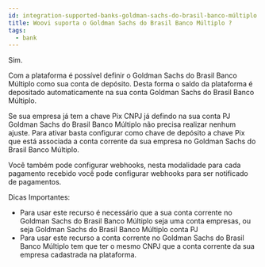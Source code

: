 ```yaml
---
id: integration-supported-banks-goldman-sachs-do-brasil-banco-múltiplo
title: Woovi suporta o Goldman Sachs do Brasil Banco Múltiplo ?
tags:
  - bank
---
```


Sim.

Com a plataforma é possível definir o Goldman Sachs do Brasil Banco Múltiplo como sua conta de depósito. Desta forma o saldo da plataforma é depositado automaticamente na sua conta Goldman Sachs do Brasil Banco Múltiplo.

Se sua empresa já tem a chave Pix CNPJ já defindo na sua conta PJ Goldman Sachs do Brasil Banco Múltiplo não precisa realizar nenhum ajuste. Para ativar basta configurar como chave de depósito a chave Pix que está associada a conta corrente da sua empresa no Goldman Sachs do Brasil Banco Múltiplo.

Você também pode configurar webhooks, nesta modalidade para cada pagamento recebido você pode configurar webhooks para ser notificado de pagamentos.

Dicas Importantes:

- Para usar este recurso é necessário que a sua conta corrente no Goldman Sachs do Brasil Banco Múltiplo seja uma conta empresas, ou seja Goldman Sachs do Brasil Banco Múltiplo conta PJ
- Para usar este recurso a conta corrente no Goldman Sachs do Brasil Banco Múltiplo tem que ter o mesmo CNPJ que a conta corrente da sua empresa cadastrada na plataforma.
